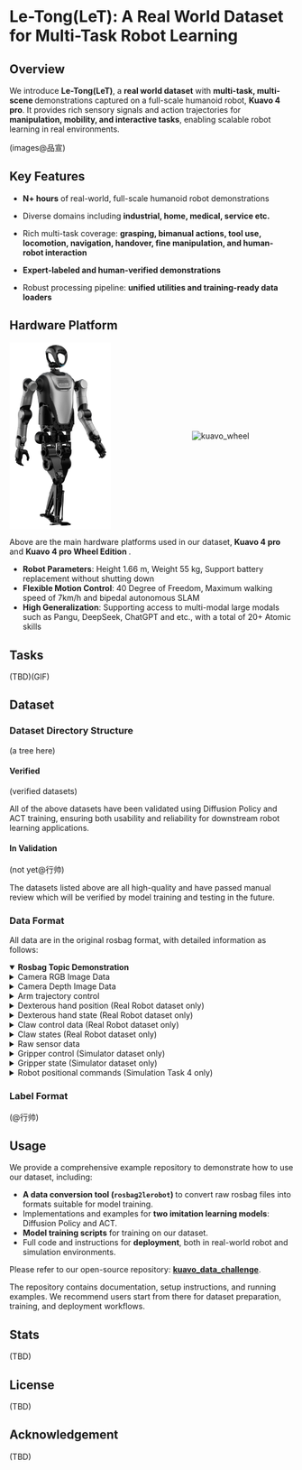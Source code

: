 # Le-Tong(LeT): A Real World Dataset for Multi-Task Robot Learning

## Overview
We introduce <strong>Le-Tong(LeT)</strong>, a <strong>real world dataset</strong> with <strong>multi-task, multi-scene </strong>demonstrations captured on a full-scale humanoid robot, <strong>Kuavo 4 pro</strong>. It provides rich sensory signals and action trajectories for <strong>manipulation, mobility, and interactive tasks</strong>, enabling scalable robot learning in real environments.

(images@品宣)
## Key Features
- <strong>N+ hours</strong> of real-world, full-scale humanoid robot demonstrations

- Diverse domains including <strong>industrial, home, medical, service etc.</strong>

- Rich multi-task coverage: <strong>grasping, bimanual actions, tool use, locomotion, navigation, handover, fine manipulation, and human-robot interaction</strong>

- <strong>Expert-labeled and human-verified demonstrations</strong>

- Robust processing pipeline: <strong>unified utilities and training-ready data loaders</strong>

## Hardware Platform
<div style="display: flex; justify-content: space-between; align-items: center;">
  <img src="docs/images/kuavo4pro.png" alt="kuavo" style="width:25%; max-width:340px; min-width:180px; margin-right:16px;">
  <img src="docs/images/kuavo_wheel.png" alt="kuavo_wheel" style="width:30%; max-width:340px; min-width:180px;">
</div>

Above are the main hardware platforms used in our dataset, <strong>Kuavo 4 pro</strong> and <strong>Kuavo 4 pro Wheel Edition   </strong>.

- <strong>Robot Parameters</strong>: Height 1.66 m, Weight 55 kg, Support battery replacement without shutting down
- <strong>Flexible Motion Control</strong>: 40 Degree of Freedom, Maximum walking speed of 7km/h and bipedal autonomous SLAM
- <strong>High Generalization</strong>: Supporting access to multi-modal large modals such as Pangu, DeepSeek, ChatGPT and etc., with a total of 20+ Atomic skills

## Tasks
(TBD)(GIF)
## Dataset

### Dataset Directory Structure
(a tree here)
#### Verified
(verified datasets)

All of the above datasets have been validated using Diffusion Policy and ACT training, ensuring both usability and reliability for downstream robot learning applications.
#### In Validation
(not yet@行帅)

The datasets listed above are all high-quality and have passed manual review which will be verified by model training and testing in the future.

### Data Format
All data are in the original rosbag format, with detailed information as follows:


<details open>
<summary><strong>Rosbag Topic Demonstration</strong></summary>

<details>
<summary>Camera RGB Image Data</summary>

- <strong>/cam_x/color/image_raw/compressed</strong>
    1. Description

        This ROS topic is used to provide the post-compression original RGB imaging data from the camera sensors. x here being h, l or r, denoting head, left and right wrist cameras

    2. Message type

        Type: sensor_msgs/CompressedImage

    3. Message body
        - header (std_msgs/Header): Message head; includes timestamp, serial number, coordinate system identification, etc.
        - format (string): Image encoding format
        - data (uint8[]): Image data

</details>

<details>
<summary>Camera Depth Image Data</summary>

- <strong>/cam_x/depth/image_rect_raw/compressed</strong>
    1. Description

        This ROS topic is used to provide the post-compression original depth imaging data from the camera sensors. x here being h, l or r, denoting head, left and right wrist cameras

    2. Message type

        Type: sensor_msgs/CompressedImage

    3. Message body
        - header (std_msgs/Header): Message head; includes timestamp, serial number, coordinate system identification, etc.
        - format (string): Image encoding format
        - data (uint8[]): Image data

</details>

<details>
<summary>Arm trajectory control</summary>

- <strong>/kuavo_arm_traj</strong>
    1. Description

        This ROS topic is used to control the arm trajectories of the robot. It publishes arm target joint positions to control the arms with high precision.

    2. Message type

        Type: sensor_msgs/JointState

    3. Message body
        - header (std_msgs/Header): Message head; includes timestamp, serial number, coordinate system identification, etc.

        - name (list of string): List of the arm joints. When there are 14 joints in total, the names will be from “arm_joint_1” to “arm_joint_14”.

        - position (list of float): A list of current arm joint positions. The data structure is similar to items 12-25 of sensor_data_raw below.

</details>

<details>
<summary>Dexterous hand position (Real Robot dataset only)</summary>

- <strong>/control_robot_hand_position</strong>
    1. Description

        This ROS topic is used to control the movement of both hands. It publishes target joint positions to control the hands with high precision.

    2. Message type
        
        Type: kuavo_msgs/robotHandPosition

    3. Message body
    
        - left_hand_position (list of float): Left hand position in a size 6 array, each element is between [0, 100], where 0 is fully open, 100 is fully closed

        - right_hand_position (list of float) Right hand position in a size 6 array, each element is between [0, 100], where 0 is fully open, 100 is fully closed

</details>

<details>
<summary>Dexterous hand state (Real Robot dataset only)</summary>

- <strong>/dexhand/state</strong>
    1. Description

        This ROS topic is used to publish dexterous hands’ status

    2. Message type

        Type: sensor_msgs/JointState

    3. Message body
        - name (list of string): list of joint names, 12 joints in total:

        - position (list of float): List of joint positions, 12 in total, first 6 being left joint positions, later 6 being right joint positions

        - velocity (list of float): List of joint velocities, 12 in total, first 6 being left joint velocities, later 6 being right joint velocities

        - effort (list of float): List of joint (electrical) current, 12 in total, first 6 being left joint current data, later 6 being right joint current data

</details>

<details>
<summary>Claw control data (Real Robot dataset only)</summary>

- <strong>/control_robot_leju_claw</strong>
    1. Description

        This ROS topic is used to control the robot hands (i.e. two-finger claws)

    2. Message type
    
        Type: kuavo_msgs/controlLejuClaw

    3. Message body
        - name (list of string): Length 2 list, consisting of “left_claw”, “right_claw”

        - position (list of float): Length 2 list, consisting of left and right claw target positions, each element is between [0, 100], where 0 denotes fully open, 100 denotes fully closed

        - velocity (list of float): Length 2 list, target velocities for the claws, again between [0, 100]. Defaults to 50.

        - effort (list of float): Length 2 list, target current for claws, in Amps. Defaults to 1 Amp

</details>

<details>
<summary>Claw states (Real Robot dataset only)</summary>

- <strong>/leju_claw_state</strong>
    1. Description
        
        /leju_claw_state topic is used to publish the state, position, velocity and efforts of each of the claws.

    2. Type
        
        kuavo_msgs/lejuClawState

    3. Message body
        - state: Data type int8[]; Length 2 list denoting Claw states. First element denotes left claw, the other being right claw.

        - data: Data type kuavo_msgs/endEffectorData; Claw position, velocity and effort

        - state values’ meanings:

            - -1: Error, indicating execution error

            - 0: Unknown, default status upon initialisation

            - 1: Moving, indicating movement of the claws in progress

            - 2: Reached, indicating the target positions have been successfully reached

            - 3: Grabbed, indicating successful grasp of an item

            Please refer to the descriptions in /control_robot_leju_claw for all the kuavo_msgs/endEffectorData messages inside data.

</details>

<details>
<summary>Raw sensor data</summary>

- <strong>/sensors_data_raw</strong>
    1. Description

        Topic used to publish all real-robot or simulator raw sensor data, from joint data to IMU data to end effector data

    2. Message type
        
        Type: kuavo_msgs/sensorsData

    3. Message body
        
        - sensor_time (time): Timestamp

        - joint_data (kuavo_msgs/jointData): Joint data: position, velocity, acceleration, current

        - imu_data (kuavo_msgs/imuData): Includes gyroscope, accelerometer, free angular velocity, quarternion

        - end_effector_data (kuavo_msgs/endEffectorData): End effector data, not currently used.

    4. Joint data description
        - Order of data

            - First 12 elements are lower body motor data:

                - 0~5 are left limb data (l_leg_roll, l_leg_yaw, l_leg_pitch, l_knee, l_foot_pitch, l_foot_roll)

                - 6~11 are right limb data (r_leg_roll, r_leg_yaw, r_leg_pitch, r_knee, r_foot_pitch, r_foot_roll)

            - The subsequent 14 elements are arm motor data:

                - 12~18 are left arm motor data (“l_arm_pitch”, “l_arm_roll”, “l_arm_yaw”, “l_forearm_pitch”, “l_hand_yaw”, “l_hand_pitch”, “l_hand_roll”)

                - 19~25 are right arm motor data (“r_arm_pitch”, “r_arm_roll”, “r_arm_yaw”, “r_forearm_pitch”, “r_hand_yaw”, “r_hand_pitch”, “r_hand_roll”)

            - The last 2 elements are head motor data: head_yaw and head_pitch

        - Units:

            - Positions: radians

            - Speed: radians per second (radian/s)

            - Acceleration: radians per square second (radian/s²)

            - Current: Amperes (A)

    5. IMU Data Description
        - gyro: Gyroscope angular velocities, in rad/s

        - acc: Accelerometer acceleration, in m/s²

        - quat” IMU orientation

</details>

<details>
<summary>Gripper control (Simulator dataset only)</summary>

- <strong>/gripper/command</strong>
    1. Description

        This ROS topic is used to control the grippers (fingers)’ movement in the simulator.

    2. Message type

        Type: sensor_msgs/JointState

    3. Message body
        - header (std_msgs/Header): Message head; includes timestamp, serial number, coordinate system identification, etc.

        - position (list of float): Size 2 array, data being the target positions of the left and right grippers, each element is between [0, 255], where 0 is fully open and 255 is fully shut.

</details>

<details>
<summary>Gripper state (Simulator dataset only)</summary>

- <strong>/gripper/state</strong>
    1. Description
        
        This ROS topic is used to capture the current movement of the grippers (fingers) in the simulator.

    2. Message type
        
        Type: sensor_msgs/JointState

    3. Message body
        - header (std_msgs/Header): Message head; includes timestamp, serial number, coordinate system identification, etc.

        - position (list of float): Size 2 array, data being the current positions of the left and right grippers, each element is between [0, 0.8], where 0 is fully open and 0.8 is fully shut

</details>

<details>
<summary>Robot positional commands (Simulation Task 4 only)</summary>

- <strong>/cmd_pose_world</strong>  
    1. Description
        
        Topic used to publish robot position commands

    2. Message type
        
        Type: geometry_msgs/Twist

    3. Message body
        - linear.x (float): x-directional data in world coordinates, in metres

        - linear.y (float): y-directional data in world coordinates, in metres

        - linear.z (float): z-directional data in world coordinates, in metres

        - angular.x (float): x-directional rotation angle in world coordinates, in radians

        - angular.y (float): y-directional rotation angle in world coordinates, in radians

        - angular.z (float): z-directional rotation angle in world coordinates, in radians

</details>

</details open>

### Label Format
(@行帅)

## Usage
We provide a comprehensive example repository to demonstrate how to use our dataset, including:

- <strong>A data conversion tool (`rosbag2lerobot`) </strong>to convert raw rosbag files into formats suitable for model training.
- Implementations and examples for <strong>two imitation learning models</strong>: Diffusion Policy and ACT.
- <strong>Model training scripts</strong> for training on our dataset.
- Full code and instructions for <strong>deployment</strong>, both in real-world robot and simulation environments.

Please refer to our open-source repository: <strong>[kuavo_data_challenge](https://github.com/LejuRobotics/kuavo_data_challenge)</strong>.

The repository contains documentation, setup instructions, and running examples. We recommend users start from there for dataset preparation, training, and deployment workflows.



## Stats
(TBD)

## License
(TBD)

## Acknowledgement
(TBD)